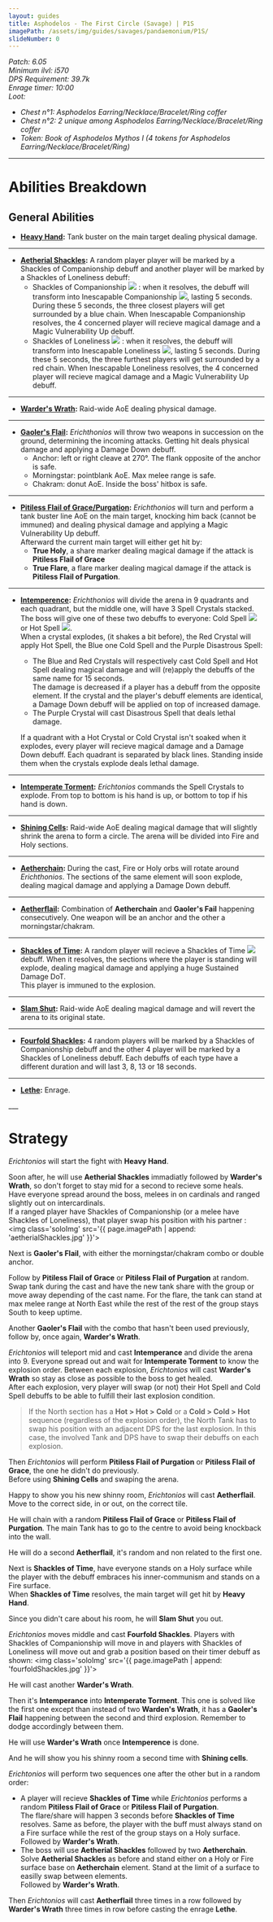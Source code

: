 ```yaml
---
layout: guides
title: Asphodelos - The First Circle (Savage) | P1S
imagePath: /assets/img/guides/savages/pandaemonium/P1S/
slideNumber: 0
---
```


*Patch: 6.05  
Minimum ilvl: i570  
DPS Requirement: 39.7k  
Enrage timer: 10:00  
Loot:*

+ *Chest n°1: Asphodelos Earring/Necklace/Bracelet/Ring coffer*
+ *Chest n°2: 2 unique among Asphodelos Earring/Necklace/Bracelet/Ring coffer*
+ *Token: Book of Asphodelos Mythos I (4 tokens for Asphodelos Earring/Necklace/Bracelet/Ring)*

___

<h1><a id='AbilitiesBreakdown'>Abilities Breakdown</a></h1>

<div class='guideSection' markdown='1'>
<h2><a id='ABGeneralAbilities'>General Abilities</a></h2>

+ **<u>Heavy Hand</u>:**
Tank buster on the main target dealing <span class='phys'>physical damage</span>.

___

+ **<u>Aetherial Shackles</u>:**
A random player player will be marked by a <span class='speDebuff'>Shackles of Companionship</span> debuff and another player will be marked by a <span class='speDebuff'> Shackles of Loneliness</span> debuff:  
  + <span class='speDebuff'>Shackles of Companionship</span> <img class='iconImg' src='{{ site.data.iconList.P1S.ShacklesOfCompanionship }}'> : when it resolves, the debuff will transform into <span class='speDebuff'>Inescapable Companionship</span> <img class='iconImg' src='{{ site.data.iconList.P1S.InescapableCompanionship }}'>, lasting 5 seconds. During these 5 seconds, the three closest players will get surrounded by a blue chain. When <span class='speDebuff'>Inescapable Companionship</span> resolves, the 4 concerned player will recieve <span class='magic'>magical damage</span> and a <span class='debuff'>Magic Vulnerability Up</span> debuff.  
  + <span class='speDebuff'> Shackles of Loneliness</span> <img class='iconImg' src='{{ site.data.iconList.P1S.ShacklesOfLoneliness }}'> : when it resolves, the debuff will transform into <span class='speDebuff'>Inescapable Loneliness</span> <img class='iconImg' src='{{ site.data.iconList.P1S.InescapableLoneliness }}'>, lasting 5 seconds. During these 5 seconds, the three furthest players will get surrounded by a red chain. When <span class='speDebuff'>Inescapable Loneliness</span> resolves, the 4 concerned player will recieve <span class='magic'>magical damage</span> and a <span class='debuff'>Magic Vulnerability Up</span> debuff.

___

+ **<u>Warder's Wrath</u>:**
Raid-wide AoE dealing <span class='phys'>physical damage</span>.

___

+ **<u>Gaoler's Flail</u>:**
*Erichthonios* will throw two weapons in succession on the ground, determining the incoming attacks. Getting hit deals <span class='phys'>physical damage</span> and applying a <span class='debuff'>Damage Down</span> debuff.
  + Anchor: left or right cleave at 270°. The flank opposite of the anchor is safe.  
  + Morningstar: pointblank AoE. Max melee range is safe.  
  + Chakram: donut AoE. Inside the boss' hitbox is safe.

___

+ **<u>Pitiless Flail of Grace/Purgation</u>:**
*Erichthonios* will turn and perform a tank buster line AoE on the main target, knocking him back (cannot be immuned) and dealing <span class='phys'>physical damage</span> and applying a <span class='debuff'>Magic Vulnerability Up</span> debuff.  
Afterward the current main target will either get hit by:
  + **True Holy**, a share marker dealing <span class='magic'>magical damage</span> if the attack is **Pitiless Flail of Grace**
  + **True Flare**, a flare marker dealing <span class='magic'>magical damage</span> if the attack is **Pitiless Flail of Purgation**.

___

+ **<u>Intemperence</u>:**
*Erichthonios* will divide the arena in 9 quadrants and each quadrant, but the middle one, will have 3 Spell Crystals stacked. The boss will give one of these two debuffs to everyone: <span class='speDebuff'>Cold Spell</span> <img class='iconImg' src='{{ site.data.iconList.P1S.ColdSpell }}'> or <span class='speDebuff'>Hot Spell</span> <img class='iconImg' src='{{ site.data.iconList.P1S.HotSpell }}'>.  
When a crystal explodes, (it shakes a bit before), the Red Crystal will apply <span class='speDebuff'>Hot Spell</span>, the Blue one <span class='speDebuff'>Cold Spell</span> and the Purple <span class='speDebuff'>Disastrous Spell</span>:

  + The Blue and Red Crystals will respectively cast <span class='speDebuff'>Cold Spell</span> and <span class='speDebuff'>Hot Spell</span> dealing <span class='magic'>magical damage</span> and will (re)apply the debuffs of the same name for 15 seconds.  
  The damage is decreased if a player has a debuff from the opposite element. If the crystal and the player's debuff elements are identical, a <span class='debuff'>Damage Down</span> debuff will be applied on top of increased damage.
  + The Purple Crystal will cast <span class='speDebuff'>Disastrous Spell</span> that deals lethal damage.

  If a quadrant with a Hot Crystal or Cold Crystal isn't soaked when it explodes, every player will recieve <span class='magic'>magical damage</span> and a <span class='debuff'>Damage Down</span> debuff.
  Each quadrant is separated by black lines. Standing inside them when the crystals explode deals lethal damage.

___

+ **<u>Intemperate Torment</u>:**
*Erichtonios* commands the Spell Crystals to explode. From top to bottom is his hand is up, or bottom to top if his hand is down.

___

+ **<u>Shining Cells</u>:**
Raid-wide AoE dealing <span class='magic'>magical damage</span> that will slightly shrink the arena to form a circle. The arena will be divided into Fire and Holy sections.

___

+ **<u>Aetherchain</u>:**
During the cast, Fire or Holy orbs will rotate around *Erichthonios*. The sections of the same element will soon explode, dealing <span class='magic'>magical damage</span> and applying a <span class='debuff'>Damage Down</span> debuff.

___

+ **<u>Aetherflail</u>:**
Combination of **Aetherchain** and **Gaoler's Fail** happening consecutively. One weapon will be an anchor and the other a morningstar/chakram.

___

+ **<u>Shackles of Time</u>:**
A random player will recieve a <span class='speDebuff'>Shackles of Time</span> <img class='iconImg' src='{{ site.data.iconList.P1S.ShacklesOfTime }}'> debuff. When it resolves, the sections where the player is standing will explode, dealing <span class='magic'>magical damage</span> and applying a huge <span class='debuff'>Sustained Damage</span> DoT.  
This player is immuned to the explosion.

___

+ **<u>Slam Shut</u>:**
Raid-wide AoE dealing <span class='magic'>magical damage</span> and will revert the arena to its original state.

___

+ **<u>Fourfold Shackles</u>:**
4 random players  will be marked by a <span class='speDebuff'>Shackles of Companionship</span> debuff and the other 4 player will be marked by a <span class='speDebuff'>Shackles of Loneliness</span> debuff. Each debuffs of each type have a different duration and will last 3, 8, 13 or 18 seconds.

___

+ **<u>Lethe</u>:**
Enrage.

</div>
___
<h1><a id='Strategy'>Strategy</a></h1>

<div class='guideSection' markdown='1'>
<a id='SPhase1'></a>

*Erichtonios* will start the fight with **Heavy Hand**.

Soon after, he will use **Aetherial Shackles** immadiatly followed by **Warder's Wrath**, so don't forget to stay mid for a second to recieve some heals.  
Have everyone spread around the boss, melees in on cardinals and ranged slightly out on intercardinals.  
If a ranged player have <span class='speDebuff'>Shackles of Companionship</span> (or a melee have <span class='speDebuff'>Shackles of Loneliness</span>), that player swap his position with his partner :
<img class='soloImg' src='{{ page.imagePath | append: 'aetherialShackles.jpg' }}'>

Next is **Gaoler's Flail**, with either the morningstar/chakram combo or double anchor.

Follow by **Pitiless Flail of Grace** or **Pitiless Flail of Purgation** at random. Swap tank during the cast and have the new tank share with the group or move away depending of the cast name. For the flare, the tank can stand at max melee range at North East while the rest of the rest of the group stays South to keep uptime.

Another **Gaoler's Flail** with the combo that hasn't been used previously, follow by, once again, **Warder's Wrath**.

*Erichtonios* will teleport mid and cast **Intemperance** and divide the arena into 9. Everyone spread out and wait for **Intemperate Torment** to know the explosion order. Between each explosion, *Erichtonios* will cast **Warder's Wrath** so stay as close as possible to the boss to get healed.  
After each explosion, very player will swap (or not) their <span class='speDebuff'>Hot Spell</span> and <span class='speDebuff'>Cold Spell</span> debuffs to be able to fulfill their last explosion condition.  
> If the North section has a **Hot > Hot > Cold** or a **Cold > Cold > Hot** sequence (regardless of the explosion order), the North Tank has to swap his position with an adjacent DPS for the last explosion. In this case, the involved Tank and DPS have to swap their debuffs on each explosion.

Then *Erichtonios* will perform **Pitiless Flail of Purgation** or **Pitiless Flail of Grace**, the one he didn't do previously.  
Before using **Shining Cells** and swaping the arena.

</div>

<div class='guideSection' markdown='1'>
<a id='SPhase2'></a>

Happy to show you his new shinny room, *Erichtonios* will cast **Aetherflail**. Move to the correct side, in or out, on the correct tile.  

He will chain with a random **Pitiless Flail of Grace** or **Pitiless Flail of Purgation**. The main Tank has to go to the centre to avoid being knockback into the wall.

He will do a second **Aetherflail**, it's random and non related to the first one.

Next is **Shackles of Time**, have everyone stands on a Holy surface while the player with the debuff embraces his inner-communism and stands on a Fire surface.  
When **Shackles of Time** resolves, the main target will get hit by **Heavy Hand**.

Since you didn't care about his room, he will **Slam Shut** you out.

*Erichtonios* moves middle and cast **Fourfold Shackles**. Players with <span class='speDebuff'>Shackles of Companionship</span> will move in and players with <span class='speDebuff'>Shackles of Loneliness</span> will move out and grab a position based on their timer debuff as shown:
<img class='soloImg' src='{{ page.imagePath | append: 'fourfoldShackles.jpg' }}'>

He will cast another **Warder's Wrath**.

Then it's **Intemperance** into **Intemperate Torment**. This one is solved like the first one except than instead of two **Warden's Wrath**, it has a **Gaoler's Flail** happening between the second and third explosion. Remember to dodge accordingly between them.

He will use **Warder's Wrath** once **Intemperence** is done.

And he will show you his shinny room a second time with **Shining cells**.
</div>

<div class='guideSection' markdown='1'>
<a id='SPhase3'></a>

*Erichtonios* will perform two sequences one after the other but in a random order:

+ A player will recieve **Shackles of Time** while *Erichtonios* performs a random **Pitiless Flail of Grace** or **Pitiless Flail of Purgation**.  
The flare/share will happen 3 seconds before **Shackles of Time** resolves. Same as before, the player with the buff must always stand on a Fire surface while the rest of the group stays on a Holy surface.  
  Followed by **Warder's Wrath**.
+ The boss will use **Aetherial Shackles** followed by two **Aetherchain**. Solve **Aetherial Shackles** as before and stand either on a Holy or Fire surface base on **Aetherchain** element. Stand at the limit of a surface to easilly swap  between elements.  
  Followed by **Warder's Wrath**.

Then *Erichtonios* will cast **Aetherflail** three times in a row followed by **Warder's Wrath** three times in row before casting the enrage **Lethe**.

</div>
